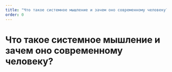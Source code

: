 ```yaml
---
title: "Что такое системное мышление и зачем оно современному человеку?"
order: 0
---
```


# Что такое системное мышление и зачем оно современному человеку?

